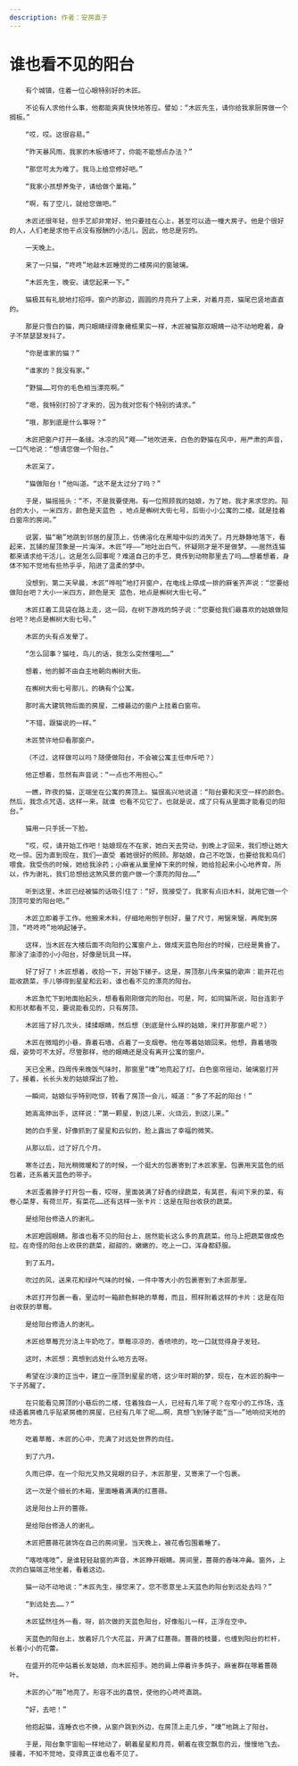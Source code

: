```yaml
---
description: 作者：安房直子
---
```


# 谁也看不见的阳台

        有个城镇，住着一位心眼特别好的木匠。

        不论有人求他什么事，他都能爽爽快快地答应。譬如：“木匠先生，请你给我家厨房做一个搁板。”

        “哎，哎。这很容易。”

        “昨天暴风雨，我家的木板墙坏了，你能不能想点办法？”

        “那您可太为难了。我马上给您修好吧。”

        “我家小孩想养兔子，请给做个巢箱。”

        “啊，有了空儿，就给您做吧。”

        木匠还很年轻，但手艺却非常好，他只要挂在心上，甚至可以造一幢大房子。他是个很好的人，人们老是求他干点没有报酬的小活儿，因此，他总是穷的。

        一天晚上。

        来了一只猫，“咚咚”地敲木匠睡觉的二楼房间的窗玻璃。

        “木匠先生，晚安。请您起来一下。”

        猫极其有礼貌地打招呼。窗户的那边，圆圆的月亮升了上来，对着月亮，猫尾巴竖地直直的。

        那是只雪白的猫，两只眼睛绿得象橄榄果实一样，木匠被猫那双眼睛一动不动地瞪着，身子不禁瑟瑟发抖了。

        “你是谁家的猫？”

        “谁家的？我没有家。”

        “野猫……可你的毛色相当漂亮啊。”

        “嗯，我特别打扮了才来的，因为我对您有个特别的请求。”

        “哦，那到底是什么事呀？”

        木匠把窗户打开一条缝。冰凉的风“飕——”地吹进来，白色的野猫在风中，用严肃的声音，一口气地说：“想请您做一个阳台。”

        木匠呆了。

        “猫做阳台！”他叫道。“这不是太过分了吗？”

        于是，猫摇摇头：“不，不是我要使用。有一位照顾我的姑娘，为了她，我才来求您的。阳台的大小，一米四方，颜色是天蓝色 ，地点是槲树大街七号，后街小小公寓的二楼。就是挂着白窗帘的房间。”

        说罢，猫“唰”地跳到邻居的屋顶上，仿佛溶化在黑暗中似的消失了。月光静静地落下，看起来，瓦铺的屋顶象是一片海洋。木匠“呼——”地吐出白气，怀疑刚才是不是做梦。——居然连猫都来请求给干活儿，这是怎么回事呢？难道自己的手艺，竟传到动物那里去了吗……想着想着，身体不知不觉地有些热乎乎，陷进了温柔的梦中。

        没想到，第二天早晨，木匠“哗啦”地打开窗户，在电线上停成一排的麻雀齐声说：“您要给做阳台吧？大小一米四方，颜色是天 蓝色，地点是槲树大街七号。”

        木匠扛着工具袋在路上走，这一回，在树下游戏的鸽子说：“您要给我们最喜欢的姑娘做阳台吧？地点是槲树大街七号。”

        木匠的头有点发晕了。

        “怎么回事？猫哇，鸟儿的话，我怎么突然懂啦……”

        想着，他的脚不由自主地朝向槲树大街。

        在槲树大街七号那儿，的确有个公寓。

        那时高大建筑物后面的房屋，二楼最边的窗户上挂着白窗帘。

        “不错，跟猫说的一样。”

        木匠赞许地仰看那窗户。

        （不过，这样做可以吗？随便做阳台，不会被公寓主任申斥吧？）

        他正想着，忽然有声音说：“一点也不用担心。”

        一瞧，昨夜的猫，正端坐在公寓的房顶上。猫很高兴地说道：“阳台要和天空一样的颜色。然后，我念点咒语，这样一来，就谁 也看不见它了。也就是说，成了只有从里面才能看见的阳台。”

        猫用一只手抚一下脸。

        “哎，哎，请开始工作吧！姑娘现在不在家，她白天去劳动，到晚上才回来，我们想让她大吃一惊。因为直到现在，我们一直受 着她很好的照顾。那姑娘，自己不吃饭，也要给我和鸟们喂食。我受伤的时候，她给我涂药；小麻雀从巢里掉下来的时候，她给拾起来小心地养育。所以，作为谢礼，我们总想给这煞风景的窗户做一个漂亮的阳台……”

        听到这里，木匠已经被猫的话吸引住了：“好，我接受了。我家有点旧木料，就用它做一个顶顶可爱的阳台吧。”

        木匠立即着手工作。他搬来木料，仔细地用刨子刨好，量了尺寸，用锯来锯，再爬到房顶，“咚咚咚”地响起锤子。

        这样，当木匠在大楼后面不向阳的公寓窗户上，做成天蓝色阳台的时候，已经是黄昏了。那涂了油漆的小小阳台，好像是玩具一样。

        好了好了！木匠想着，收拾一下，开始下梯子。这是，房顶那儿传来猫的歌声：能开花也能收蔬菜，手儿够得到星星和云彩，谁也看不见的漂亮的阳台。

        木匠急忙下到地面抬起头，想看看刚刚做完的阳台。可是，阿，如同猫所说，阳台连影子和形状都看不见，要说能看见的，只有房顶。

        木匠摇了好几次头，揉揉眼睛，然后想（到底是什么样的姑娘，来打开那窗户呢？）

        木匠在微暗的小巷，靠着石墙，点着了一支烟卷。他在等着姑娘回来。他想，靠着墙吸烟，姿势可不太好。尽管那样，他的眼睛还是没有离开公寓的窗户。

        天已全黑，四周传来晚饭气味时，那窗里“噗”地亮起了灯。白色窗帘摇动，玻璃窗打开了。接着，长长头发的姑娘探出了脸。

        一瞬间，姑娘似乎特别吃惊，转看了房顶一会儿，喊道：“多了不起的阳台！”

        她高高伸出手，这样说：“第一颗星，到这儿来，火烧云，到这儿来。”

        她的白手里，好像抓到了星星和云似的，脸上露出了幸福的微笑。

        从那以后，过了好几个月。

        寒冬过去，阳光稍微暖和了的时候，一个挺大的包裹寄到了木匠家里。包裹用天蓝色的纸包着，还系着天蓝色的带子。

        木匠歪着脖子打开包一看，哎呀，里面装满了好香的绿蔬菜，有莴苣，有间下来的菜，有卷心菜芽，有荷兰芹，有菜花……还有这样一张卡片：这是在阳台收获的蔬菜。

        是给阳台修造人的谢礼。

        木匠瞪圆眼睛。那谁也看不见的阳台上，居然能长这么多的真蔬菜。他马上把蔬菜做成色拉。在奇怪的阳台上收获的蔬菜，甜甜的，嫩嫩的，吃上一口，浑身都舒服。

        到了五月。

        吹过的风，送来花和绿叶气味的时候，一件中等大小的包裹寄到了木匠那里。

        木匠打开包裹一看，里边时一箱颜色鲜艳的草莓，而且，照样附着这样的卡片：这是在阳台收获的草莓。

        是给阳台修造人的谢礼。

        木匠给草莓充分浇上牛奶吃了。草莓凉凉的，香喷喷的，吃一口就觉得身子发轻。

        这时，木匠想：真想到远处什么地方去呀。

        希望在沙漠的正当中，建立一座顶到星星的塔，这少年时期的梦，现在，在木匠的胸中一下子苏醒了。

        在只能看见房顶的小巷后的二楼，住着独自一人，已经有几年了呢？在窄小的工作场，连续造着房檐几乎贴紧房檐的房屋，已经有几年了呢……啊，真想飞到锤子能“当——”地响彻天地的地方去。

        吃着草莓，木匠的心中，充满了对远处世界的向往。

        到了六月。

        久雨已停，在一个阳光又热又晃眼的日子，木匠那里，又寄来了一个包裹。

        这一次是个细长的木箱，里面睡着满满的红蔷薇。

        这是阳台上开的蔷薇。

        是给阳台修造人的谢礼。

        木匠把蔷薇花装饰在自己的房间里。当天晚上，被花香包围着睡了。

        “喀吱喀吱”，是谁轻轻敲窗的声音，木匠睁开眼睛。房间里，蔷薇的香味冲鼻。窗外，上次的白猫端正地坐着，看着这边。

        猫一动不动地说：“木匠先生，接您来了。您不愿意坐上天蓝色的阳台到远处去吗？”

        “到远处去……？”

        木匠猛然往外一看，呀，前次做的天蓝色阳台，好像船儿一样，正浮在空中。

        天蓝色的阳台上，放着好几个大花盆，开满了红蔷薇。蔷薇的枝蔓，也缠到阳台的栏杆，长着小小的花蕾。

        在盛开的花中站着长发姑娘，向木匠招手。她的肩上停着许多鸽子。麻雀群在啄着蔷薇叶。

        木匠的心“啪”地亮了。形容不出的喜悦，使他的心咚咚直跳。

        “好，去吧！”

        他抱起猫，连睡衣也不换，从窗户跳到外边，在房顶上走几步，“噗”地跳上了阳台。

        于是，阳台象宇宙船一样地动了，朝着星星和月亮，朝着在夜空飘忽的云，慢慢地飞去。接着，不知不觉地，变得真正谁也看不见了。

